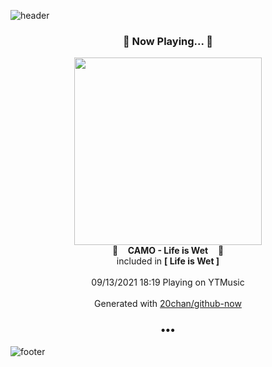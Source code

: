 ![header](https://capsule-render.vercel.app/api?type=wave&height=170&section=header&text=Hi.%20I'm%20SHIFT&fontColor=090707&fontAlignX=45&fontAlignY=65&fontSize=100)

<h3 align="center">🎵 Now Playing... 🎵</h3>
<p align="center">
  <a href="https://music.youtube.com/watch?v=-pT3EMTTX9Q">
    <img width="300" src="https://lh3.googleusercontent.com/2G3o-K8uFaMiyryk65O1x6WUJ5pgDKUy_QOwV4bx0yy-LvxJNOfuuItzl_bxTxqiKLqlxfbCst_DnvXh">
  </a>
  <br>
  🎵&nbsp&nbsp&nbsp <b>CAMO - Life is Wet</b> &nbsp&nbsp&nbsp🎵
  <br>
  included in <b>[ Life is Wet ]</b>
  
  <br />
  <br />
  09/13/2021 18:19 Playing on YTMusic
  <br />
  <br />
  Generated with <a href="https://github.com/20chan/github-now">20chan/github-now</a>
</p>

<h3 align="center">•••</h3>

![footer](https://capsule-render.vercel.app/api?type=wave&height=150&section=footer)
